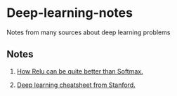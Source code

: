 # Deep-learning-notes

Notes from many sources about deep learning problems

## Notes

1. [How Relu can be quite better than Softmax.](https://github.com/Kulbear/deep-learning-nano-foundation/wiki/ReLU-and-Softmax-Activation-Functions)

2. [Deep learning cheatsheet from Stanford.](https://stanford.edu/~shervine/teaching/cs-229/cheatsheet-machine-learning-tips-and-tricks.html)
